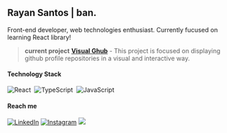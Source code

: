 ## Rayan Santos | ban.   

Front-end developer, web technologies enthusiast. Currently fucused on learning React library!

> **current project** [**Visual Ghub**](https://github.com/banRayan/VisualGhub) - This project is focused on displaying github profile repositories in a visual and interactive way.
  
  
#### Technology Stack

![React](https://img.shields.io/badge/-React-61DAFB?style=for-the-badge&logo=react&logoColor=444)&nbsp;
![TypeScript](https://img.shields.io/badge/-TypeScript-3178C6?style=for-the-badge&logo=TypeScript&logoColor=white)&nbsp; 
![JavaScript](https://img.shields.io/badge/-JavaScript-F7DF1E?style=for-the-badge&logo=JavaScript&logoColor=444)&nbsp;

#### Reach me

[![LinkedIn](https://img.shields.io/badge/LinkedIn-0077B5?style=for-the-badge&logo=linkedin&logoColor=white)](https://www.linkedin.com/in/rayansantos/)
[![Instagram](https://img.shields.io/badge/Instagram-E4405F?style=for-the-badge&logo=instagram&logoColor=white)](https://www.instagram.com/_banrayan/)
<a href="mailto:rayan170300@gmail.com"><img src="https://img.shields.io/badge/-Contact-D14836?style=for-the-badge&logo=Gmail&logoColor=white"/></a>



